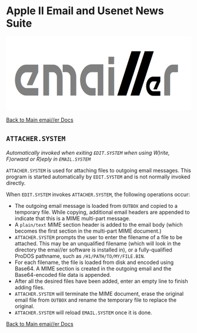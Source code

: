 # Apple II Email and Usenet News Suite

<p align="center"><img src="img/emailler-logo.png" alt="emai//er-logo" height="200px"></p>

[Back to Main emai//er Docs](README-emailler.md#detailed-documentation-for-email-functions)

## `ATTACHER.SYSTEM`

*Automatically invoked when exiting `EDIT.SYSTEM` when using W)rite, F)orward or R)eply in `EMAIL.SYSTEM`*

`ATTACHER.SYSTEM` is used for attaching files to outgoing email messages.  This program is started automatically by `EDIT.SYSTEM` and is not normally invoked directly.

When `EDIT.SYSTEM` invokes `ATTACHER.SYSTEM`, the following operations occur:

 - The outgoing email message is loaded from `OUTBOX` and copied to a temporary file.  While copying, additional email headers are appended to indicate that this is a MIME multi-part message.
 - A `plain/text` MIME section header is added to the email body (which becomes the first section in the multi-part MIME document.)
 - `ATTACHER.SYSTEM` prompts the user to enter the filename of a file to be attached.  This may be an unqualified filename (which will look in the directory the emai//er software is installed in), or a fully-qualified ProDOS pathname, such as `/H1/PATH/TO/MY/FILE.BIN`.
 - For each filename, the file is loaded from disk and encoded using Base64.  A MIME section is created in the outgoing email and the Base64-encoded file data is appended.
 - After all the desired files have been added, enter an empty line to finish adding files.
 - `ATTACHER.SYSTEM` will terminate the MIME document, erase the original email file from `OUTBOX` and rename the temporary file to replace the original.
 - `ATTACHER.SYSTEM` will reload `EMAIL.SYSTEM` once it is done.

[Back to Main emai//er Docs](README-emailler.md#detailed-documentation-for-email-functions)

